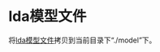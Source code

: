 # lda模型文件
将[lda模型文件](https://github.com/zhangfazhan/text_similarity/tree/master/lda_similarity/model)拷贝到当前目录下“./model”下。